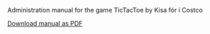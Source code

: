 Administration manual for the game TicTacToe by Kisa fór í Costco

[Download manual as PDF](https://gitprint.com/KisaCostco/TicTacToe/blob/master/docs/AdministrationManual.md)
